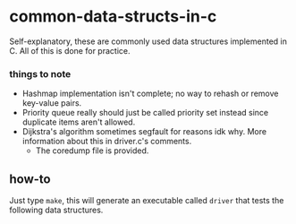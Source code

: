 # common-data-structs-in-c
Self-explanatory, these are commonly used data structures implemented in C. All of this is done for practice.

### things to note
* Hashmap implementation isn't complete; no way to rehash or remove key-value pairs.
* Priority queue really should just be called priority set instead since duplicate items aren't allowed.
* Dijkstra's algorithm sometimes segfault for reasons idk why. More information about this in driver.c's comments.
  * The coredump file is provided.

## how-to
Just type `make`, this will generate an executable called `driver` that tests the following data structures.
